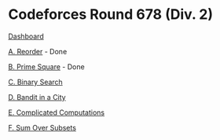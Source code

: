 # Codeforces Round 678 (Div. 2)

[Dashboard](https://codeforces.com/contest/1436)

[A. Reorder](https://codeforces.com/contest/1436/problem/A) - Done

[B. Prime Square](https://codeforces.com/contest/1436/problem/B) - Done

[C. Binary Search](https://codeforces.com/contest/1436/problem/C)

[D. Bandit in a City](https://codeforces.com/contest/1436/problem/D)

[E. Complicated Computations](https://codeforces.com/contest/1436/problem/E)

[F. Sum Over Subsets](https://codeforces.com/contest/1436/problem/F)

